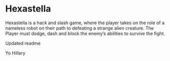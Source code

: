 # Hexastella
Hexastella is a hack and slash game, where the player takes on the role of a nameless robot on their path to defeating a strange alien creature. The Player must dodge, dash and block the enemy’s abilities to survive the fight.

Updated readme 

Yo Hillary
